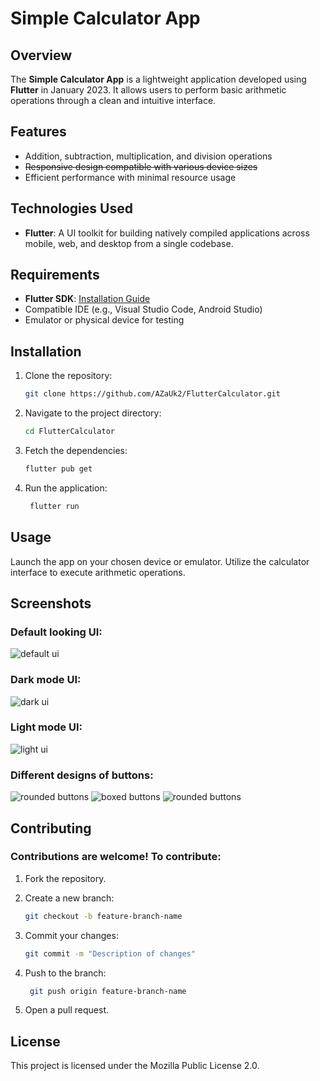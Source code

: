 # Simple Calculator App

## Overview
The **Simple Calculator App** is a lightweight application developed using **Flutter** in January 2023. It allows users to perform basic arithmetic operations through a clean and intuitive interface.

## Features
- Addition, subtraction, multiplication, and division operations
- ~~Responsive design compatible with various device sizes~~
- Efficient performance with minimal resource usage

## Technologies Used
- **Flutter**: A UI toolkit for building natively compiled applications across mobile, web, and desktop from a single codebase.

## Requirements
- **Flutter SDK**: [Installation Guide](https://flutter.dev/docs/get-started/install)
- Compatible IDE (e.g., Visual Studio Code, Android Studio)
- Emulator or physical device for testing

## Installation
1. Clone the repository:
   ```bash
   git clone https://github.com/AZaUk2/FlutterCalculator.git
   ```
2. Navigate to the project directory:
   ```bash
   cd FlutterCalculator
   ```
3. Fetch the dependencies:
   ```bash
   flutter pub get
   ```
4. Run the application:
   ```bash
    flutter run
   ```

## Usage
Launch the app on your chosen device or emulator.
Utilize the calculator interface to execute arithmetic operations.

## Screenshots

### Default looking UI:
![default ui](./images/default_mode.png)
### Dark mode UI:
![dark ui](./images/dark_mode.png)
### Light mode UI:
![light ui](./images/light_mode.png)
### Different designs of buttons:
![rounded buttons](./images/default/rounded.png)
![boxed buttons](./images/light/boxed.png)
![rounded buttons](./images/dark/circular.png)

## Contributing

### Contributions are welcome! To contribute:

1. Fork the repository. 
2. Create a new branch:
   ```bash
   git checkout -b feature-branch-name
   ```

3. Commit your changes:
   ```bash
   git commit -m "Description of changes"
   ```
4. Push to the branch:
   ```bash
    git push origin feature-branch-name
   ```
5. Open a pull request.

## License

This project is licensed under the Mozilla Public License 2.0.